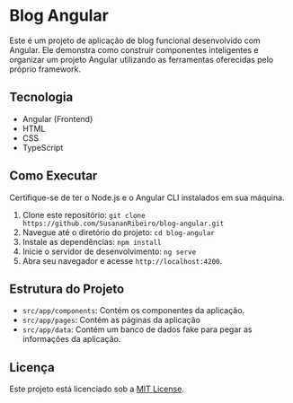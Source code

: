 # Blog Angular

Este é um projeto de aplicação de blog funcional desenvolvido com Angular. Ele demonstra como construir componentes inteligentes e organizar um projeto Angular utilizando as ferramentas oferecidas pelo próprio framework.

## Tecnologia

- Angular (Frontend)
- HTML
- CSS 
- TypeScript


## Como Executar

Certifique-se de ter o Node.js e o Angular CLI instalados em sua máquina.

1. Clone este repositório: `git clone https://github.com/SusananRibeiro/blog-angular.git`
2. Navegue até o diretório do projeto: `cd blog-angular`
3. Instale as dependências: `npm install`
4. Inicie o servidor de desenvolvimento: `ng serve`
5. Abra seu navegador e acesse `http://localhost:4200`.

## Estrutura do Projeto

- `src/app/components`: Contém os componentes da aplicação.
- `src/app/pages`: Contém as páginas da aplicação
- `src/app/data`: Contém um banco de dados fake para pegar as informações da aplicação.


## Licença

Este projeto está licenciado sob a [MIT License](https://opensource.org/licenses/MIT).

